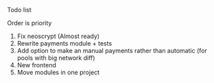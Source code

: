Todo list

Order is priority
1) Fix neoscrypt (Almost ready)  
3) Rewrite payments module + tests
4) Add option to make an manual payments rather than automatic (for pools with big network diff)
5) New frontend
6) Move modules in one project